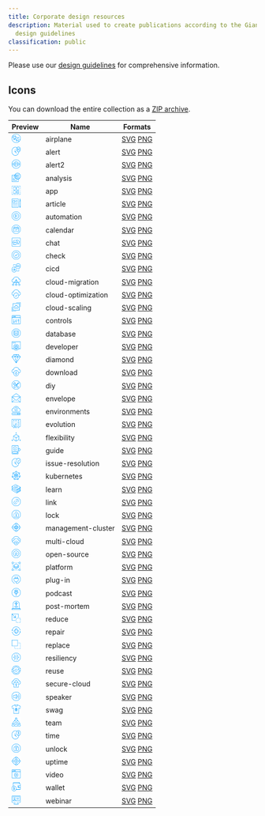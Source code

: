 ```yaml
---
title: Corporate design resources
description: Material used to create publications according to the Giant Swarm
  design guidelines
classification: public
---
```

Please use our [design guidelines](https://www.giantswarm.io/styleguide) for comprehensive information.

## Icons

You can download the entire collection as a [ZIP archive](gs23-icons-v1.01.zip).

| Preview | Name | Formats |
|---------|------|---------|
| <img src="svg/gs23-icon-airplane.svg" width="18" height="18" alt="airplane preview" /> | airplane | [SVG](svg/gs23-icon-airplane.svg) [PNG](png/gs23-icon-airplane.png) |
| <img src="svg/gs23-icon-alert.svg" width="18" height="18" alt="alert preview" /> | alert | [SVG](svg/gs23-icon-alert.svg) [PNG](png/gs23-icon-alert.png) |
| <img src="svg/gs23-icon-alert2.svg" width="18" height="18" alt="alert2 preview" /> | alert2 | [SVG](svg/gs23-icon-alert2.svg) [PNG](png/gs23-icon-alert2.png) |
| <img src="svg/gs23-icon-analysis.svg" width="18" height="18" alt="analysis preview" /> | analysis | [SVG](svg/gs23-icon-analysis.svg) [PNG](png/gs23-icon-analysis.png) |
| <img src="svg/gs23-icon-app.svg" width="18" height="18" alt="app preview" /> | app | [SVG](svg/gs23-icon-app.svg) [PNG](png/gs23-icon-app.png) |
| <img src="svg/gs23-icon-article.svg" width="18" height="18" alt="article preview" /> | article | [SVG](svg/gs23-icon-article.svg) [PNG](png/gs23-icon-article.png) |
| <img src="svg/gs23-icon-automation.svg" width="18" height="18" alt="automation preview" /> | automation | [SVG](svg/gs23-icon-automation.svg) [PNG](png/gs23-icon-automation.png) |
| <img src="svg/gs23-icon-calendar.svg" width="18" height="18" alt="calendar preview" /> | calendar | [SVG](svg/gs23-icon-calendar.svg) [PNG](png/gs23-icon-calendar.png) |
| <img src="svg/gs23-icon-chat.svg" width="18" height="18" alt="chat preview" /> | chat | [SVG](svg/gs23-icon-chat.svg) [PNG](png/gs23-icon-chat.png) |
| <img src="svg/gs23-icon-check.svg" width="18" height="18" alt="check preview" /> | check | [SVG](svg/gs23-icon-check.svg) [PNG](png/gs23-icon-check.png) |
| <img src="svg/gs23-icon-cicd.svg" width="18" height="18" alt="cicd preview" /> | cicd | [SVG](svg/gs23-icon-cicd.svg) [PNG](png/gs23-icon-cicd.png) |
| <img src="svg/gs23-icon-cloud-migration.svg" width="18" height="18" alt="cloud-migration preview" /> | cloud-migration | [SVG](svg/gs23-icon-cloud-migration.svg) [PNG](png/gs23-icon-cloud-migration.png) |
| <img src="svg/gs23-icon-cloud-optimization.svg" width="18" height="18" alt="cloud-optimization preview" /> | cloud-optimization | [SVG](svg/gs23-icon-cloud-optimization.svg) [PNG](png/gs23-icon-cloud-optimization.png) |
| <img src="svg/gs23-icon-cloud-scaling.svg" width="18" height="18" alt="cloud-scaling preview" /> | cloud-scaling | [SVG](svg/gs23-icon-cloud-scaling.svg) [PNG](png/gs23-icon-cloud-scaling.png) |
| <img src="svg/gs23-icon-controls.svg" width="18" height="18" alt="controls preview" /> | controls | [SVG](svg/gs23-icon-controls.svg) [PNG](png/gs23-icon-controls.png) |
| <img src="svg/gs23-icon-database.svg" width="18" height="18" alt="database preview" /> | database | [SVG](svg/gs23-icon-database.svg) [PNG](png/gs23-icon-database.png) |
| <img src="svg/gs23-icon-developer.svg" width="18" height="18" alt="developer preview" /> | developer | [SVG](svg/gs23-icon-developer.svg) [PNG](png/gs23-icon-developer.png) |
| <img src="svg/gs23-icon-diamond.svg" width="18" height="18" alt="diamond preview" /> | diamond | [SVG](svg/gs23-icon-diamond.svg) [PNG](png/gs23-icon-diamond.png) |
| <img src="svg/gs23-icon-download.svg" width="18" height="18" alt="download preview" /> | download | [SVG](svg/gs23-icon-download.svg) [PNG](png/gs23-icon-download.png) |
| <img src="svg/gs23-icon-diy.svg" width="18" height="18" alt="diy preview" /> | diy | [SVG](svg/gs23-icon-diy.svg) [PNG](png/gs23-icon-diy.png) |
| <img src="svg/gs23-icon-envelope.svg" width="18" height="18" alt="envelope preview" /> | envelope | [SVG](svg/gs23-icon-envelope.svg) [PNG](png/gs23-icon-envelope.png) |
| <img src="svg/gs23-icon-environments.svg" width="18" height="18" alt="environments preview" /> | environments | [SVG](svg/gs23-icon-environments.svg) [PNG](png/gs23-icon-environments.png) |
| <img src="svg/gs23-icon-evolution.svg" width="18" height="18" alt="evolution preview" /> | evolution | [SVG](svg/gs23-icon-evolution.svg) [PNG](png/gs23-icon-evolution.png) |
| <img src="svg/gs23-icon-flexibility.svg" width="18" height="18" alt="flexibility preview" /> | flexibility | [SVG](svg/gs23-icon-flexibility.svg) [PNG](png/gs23-icon-flexibility.png) |
| <img src="svg/gs23-icon-guide.svg" width="18" height="18" alt="guide preview" /> | guide | [SVG](svg/gs23-icon-guide.svg) [PNG](png/gs23-icon-guide.png) |
| <img src="svg/gs23-icon-issue-resolution.svg" width="18" height="18" alt="issue-resolution preview" /> | issue-resolution | [SVG](svg/gs23-icon-issue-resolution.svg) [PNG](png/gs23-icon-issue-resolution.png) |
| <img src="svg/gs23-icon-kubernetes.svg" width="18" height="18" alt="kubernetes preview" /> | kubernetes | [SVG](svg/gs23-icon-kubernetes.svg) [PNG](png/gs23-icon-kubernetes.png) |
| <img src="svg/gs23-icon-learn.svg" width="18" height="18" alt="learn preview" /> | learn | [SVG](svg/gs23-icon-learn.svg) [PNG](png/gs23-icon-learn.png) |
| <img src="svg/gs23-icon-link.svg" width="18" height="18" alt="link preview" /> | link | [SVG](svg/gs23-icon-link.svg) [PNG](png/gs23-icon-link.png) |
| <img src="svg/gs23-icon-lock.svg" width="18" height="18" alt="lock preview" /> | lock | [SVG](svg/gs23-icon-lock.svg) [PNG](png/gs23-icon-lock.png) |
| <img src="svg/gs23-icon-management-cluster.svg" width="18" height="18" alt="management-cluster preview" /> | management-cluster | [SVG](svg/gs23-icon-management-cluster.svg) [PNG](png/gs23-icon-management-cluster.png) |
| <img src="svg/gs23-icon-multi-cloud.svg" width="18" height="18" alt="multi-cloud preview" /> | multi-cloud | [SVG](svg/gs23-icon-multi-cloud.svg) [PNG](png/gs23-icon-multi-cloud.png) |
| <img src="svg/gs23-icon-open-source.svg" width="18" height="18" alt="open-source preview" /> | open-source | [SVG](svg/gs23-icon-open-source.svg) [PNG](png/gs23-icon-open-source.png) |
| <img src="svg/gs23-icon-platform.svg" width="18" height="18" alt="platform preview" /> | platform | [SVG](svg/gs23-icon-platform.svg) [PNG](png/gs23-icon-platform.png) |
| <img src="svg/gs23-icon-plug-in.svg" width="18" height="18" alt="plug-in preview" /> | plug-in | [SVG](svg/gs23-icon-plug-in.svg) [PNG](png/gs23-icon-plug-in.png) |
| <img src="svg/gs23-icon-podcast.svg" width="18" height="18" alt="podcast preview" /> | podcast | [SVG](svg/gs23-icon-podcast.svg) [PNG](png/gs23-icon-podcast.png) |
| <img src="svg/gs23-icon-post-mortem.svg" width="18" height="18" alt="post-mortem preview" /> | post-mortem | [SVG](svg/gs23-icon-post-mortem.svg) [PNG](png/gs23-icon-post-mortem.png) |
| <img src="svg/gs23-icon-reduce.svg" width="18" height="18" alt="reduce preview" /> | reduce | [SVG](svg/gs23-icon-reduce.svg) [PNG](png/gs23-icon-reduce.png) |
| <img src="svg/gs23-icon-repair.svg" width="18" height="18" alt="repair preview" /> | repair | [SVG](svg/gs23-icon-repair.svg) [PNG](png/gs23-icon-repair.png) |
| <img src="svg/gs23-icon-replace.svg" width="18" height="18" alt="replace preview" /> | replace | [SVG](svg/gs23-icon-replace.svg) [PNG](png/gs23-icon-replace.png) |
| <img src="svg/gs23-icon-resiliency.svg" width="18" height="18" alt="resiliency preview" /> | resiliency | [SVG](svg/gs23-icon-resiliency.svg) [PNG](png/gs23-icon-resiliency.png) |
| <img src="svg/gs23-icon-reuse.svg" width="18" height="18" alt="reuse preview" /> | reuse | [SVG](svg/gs23-icon-reuse.svg) [PNG](png/gs23-icon-reuse.png) |
| <img src="svg/gs23-icon-secure-cloud.svg" width="18" height="18" alt="secure-cloud preview" /> | secure-cloud | [SVG](svg/gs23-icon-secure-cloud.svg) [PNG](png/gs23-icon-secure-cloud.png) |
| <img src="svg/gs23-icon-speaker.svg" width="18" height="18" alt="speaker preview" /> | speaker | [SVG](svg/gs23-icon-speaker.svg) [PNG](png/gs23-icon-speaker.png) |
| <img src="svg/gs23-icon-swag.svg" width="18" height="18" alt="swag preview" /> | swag | [SVG](svg/gs23-icon-swag.svg) [PNG](png/gs23-icon-swag.png) |
| <img src="svg/gs23-icon-team.svg" width="18" height="18" alt="team preview" /> | team | [SVG](svg/gs23-icon-team.svg) [PNG](png/gs23-icon-team.png) |
| <img src="svg/gs23-icon-time.svg" width="18" height="18" alt="time preview" /> | time | [SVG](svg/gs23-icon-time.svg) [PNG](png/gs23-icon-time.png) |
| <img src="svg/gs23-icon-unlock.svg" width="18" height="18" alt="unlock preview" /> | unlock | [SVG](svg/gs23-icon-unlock.svg) [PNG](png/gs23-icon-unlock.png) |
| <img src="svg/gs23-icon-uptime.svg" width="18" height="18" alt="uptime preview" /> | uptime | [SVG](svg/gs23-icon-uptime.svg) [PNG](png/gs23-icon-uptime.png) |
| <img src="svg/gs23-icon-video.svg" width="18" height="18" alt="video preview" /> | video | [SVG](svg/gs23-icon-video.svg) [PNG](png/gs23-icon-video.png) |
| <img src="svg/gs23-icon-wallet.svg" width="18" height="18" alt="wallet preview" /> | wallet | [SVG](svg/gs23-icon-wallet.svg) [PNG](png/gs23-icon-wallet.png) |
| <img src="svg/gs23-icon-webinar.svg" width="18" height="18" alt="webinar preview" /> | webinar | [SVG](svg/gs23-icon-webinar.svg) [PNG](png/gs23-icon-webinar.png) |
